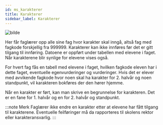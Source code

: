 ```yaml
---
id: ms_karakterer
title: Karakterer
sidebar_label: Karakterer
---
```


![bilde](https://github.com/BarmanHanssen/iskole/assets/80097133/f7049af8-46f1-4e69-acfa-028f7c8c340a)


Her får faglærer opp alle sine fag hvor karakter skal inngå, altså fag med fagkode forskjellig fra 999999. Karakterer kan ikke innføres før det er gitt tilgang til innføring. Datoene er oppført under tabellen med elevene i faget. Når karakterene blir synlige for elevene vises også. 

For hvert fag fås en tabell med elevene i faget, hvilken fagkode eleven har i dette faget, eventuelle  egenvurderinger og vurderinger. Hvis det er elever med avvikende fagkode hvor noen skal ha karakter for 2. halvår og noen standpunkt, vil karakteren bokføres der den hører hjemme. 

Når en karakter er ført, kan man skrive en begrunnelse for karakteren. Det er en fane for 1. halvår og en for 2. halvår og standpunkt.

:::note Merk
Faglærer ikke endre en karakter etter at elevene har fått tilgang til karakterene. Eventuelle feilføringer må da rapporteres til skolens rektor eller karakteransvarlig.
:::
